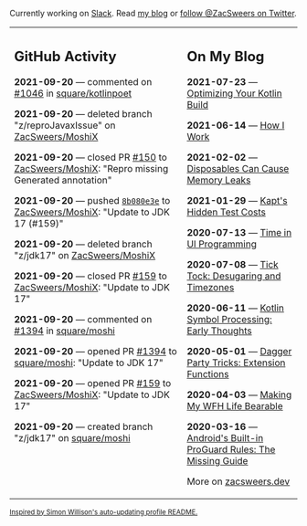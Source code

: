 Currently working on [Slack](https://slack.com/). Read [my blog](https://zacsweers.dev/) or [follow @ZacSweers on Twitter](https://twitter.com/ZacSweers).

<table><tr><td valign="top" width="60%">

## GitHub Activity
<!-- githubActivity starts -->
**2021-09-20** — commented on [#1046](https://github.com/square/kotlinpoet/issues/1046#issuecomment-922985226) in [square/kotlinpoet](https://api.github.com/repos/square/kotlinpoet)

**2021-09-20** — deleted branch "z/reproJavaxIssue" on [ZacSweers/MoshiX](https://api.github.com/repos/ZacSweers/MoshiX)

**2021-09-20** — closed PR [#150](https://api.github.com/repos/ZacSweers/MoshiX/pulls/150) to [ZacSweers/MoshiX](https://api.github.com/repos/ZacSweers/MoshiX): "Repro missing Generated annotation"

**2021-09-20** — pushed [`8b080e3e`](https://github.com/ZacSweers/MoshiX/commit/8b080e3ed996dd19f8833a139f11eb52c1775b25) to [ZacSweers/MoshiX](https://api.github.com/repos/ZacSweers/MoshiX): "Update to JDK 17 (#159)"

**2021-09-20** — deleted branch "z/jdk17" on [ZacSweers/MoshiX](https://api.github.com/repos/ZacSweers/MoshiX)

**2021-09-20** — closed PR [#159](https://api.github.com/repos/ZacSweers/MoshiX/pulls/159) to [ZacSweers/MoshiX](https://api.github.com/repos/ZacSweers/MoshiX): "Update to JDK 17"

**2021-09-20** — commented on [#1394](https://github.com/square/moshi/pull/1394#issuecomment-922658271) in [square/moshi](https://api.github.com/repos/square/moshi)

**2021-09-20** — opened PR [#1394](https://api.github.com/repos/square/moshi/pulls/1394) to [square/moshi](https://api.github.com/repos/square/moshi): "Update to JDK 17"

**2021-09-20** — opened PR [#159](https://api.github.com/repos/ZacSweers/MoshiX/pulls/159) to [ZacSweers/MoshiX](https://api.github.com/repos/ZacSweers/MoshiX): "Update to JDK 17"

**2021-09-20** — created branch "z/jdk17" on [square/moshi](https://api.github.com/repos/square/moshi)
<!-- githubActivity ends -->
</td><td valign="top" width="40%">

## On My Blog
<!-- blog starts -->
**2021-07-23** — [Optimizing Your Kotlin Build](https://www.zacsweers.dev/optimizing-your-kotlin-build/)

**2021-06-14** — [How I Work](https://www.zacsweers.dev/how-i-work/)

**2021-02-02** — [Disposables Can Cause Memory Leaks](https://www.zacsweers.dev/disposables-can-cause-memory-leaks/)

**2021-01-29** — [Kapt's Hidden Test Costs](https://www.zacsweers.dev/kapts-hidden-test-costs/)

**2020-07-13** — [Time in UI Programming](https://www.zacsweers.dev/time-in-ui/)

**2020-07-08** — [Tick Tock: Desugaring and Timezones](https://www.zacsweers.dev/ticktock-desugaring-timezones/)

**2020-06-11** — [Kotlin Symbol Processing: Early Thoughts](https://www.zacsweers.dev/kotlin-symbol-processor-early-thoughts/)

**2020-05-01** — [Dagger Party Tricks: Extension Functions](https://www.zacsweers.dev/dagger-party-tricks-extension-functions/)

**2020-04-03** — [Making My WFH Life Bearable](https://www.zacsweers.dev/making-wfh-life-bearable/)

**2020-03-16** — [Android's Built-in ProGuard Rules: The Missing Guide](https://www.zacsweers.dev/android-proguard-rules/)
<!-- blog ends -->
More on [zacsweers.dev](https://zacsweers.dev/)
</td></tr></table>

<sub><a href="https://simonwillison.net/2020/Jul/10/self-updating-profile-readme/">Inspired by Simon Willison's auto-updating profile README.</a></sub>
